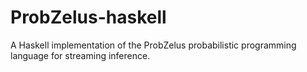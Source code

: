 ProbZelus-haskell
=================

A Haskell implementation of the ProbZelus probabilistic programming
language for streaming inference.

